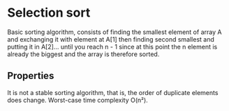 # Selection sort
Basic sorting algorithm, consists of finding the smallest element of array A and exchanging it with element at A[1] then finding second smallest and putting it in A[2]... until you reach n - 1 since at this point the n element is already the biggest and the array is therefore sorted.

## Properties
It is not a stable sorting algorithm, that is, the order of duplicate elements does change.
Worst-case time complexity O(n²).
